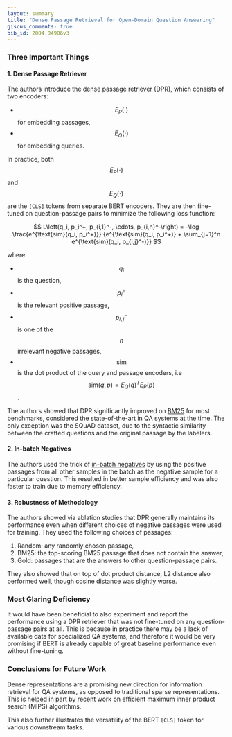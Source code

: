 ```yaml
---
layout: summary
title: "Dense Passage Retrieval for Open-Domain Question Answering"
giscus_comments: true
bib_id: 2004.04906v3
---
```


### Three Important Things

#### 1. Dense Passage Retriever

The authors introduce the dense passage retriever (DPR),
which consists of two encoders:

- $$E_P(\cdot)$$ for embedding passages,
- $$E_Q(\cdot)$$ for embedding queries.

In practice, both $$E_P(\cdot)$$ and $$E_Q(\cdot)$$ are the `[CLS]` tokens from separate BERT encoders.
They are then
fine-tuned on question-passage pairs to minimize
the following loss function:

$$
L\left(q_i, p_i^+, p_{i,1}^-, \cdots, p_{i,n}^-\right)
= -\log \frac{e^{\text{sim}(q_i, p_i^+)}}
{e^{\text{sim}(q_i, p_i^+)} + \sum_{j=1}^n e^{\text{sim}(q_i, p_{i,j}^-)}}
$$

where

- $$q_i$$ is the question,
- $$p_i^+$$ is the relevant positive passage,
- $$p_{i,j}^-$$ is one of the $$n$$ irrelevant negative passages,
- $$\text{sim}$$ is the dot product of the query and passage
  encoders, i.e $$\text{sim}(q,p) = E_Q(q)^T E_P(p)$$.

The authors showed that DPR significantly improved
on [BM25](https://dl.acm.org/doi/10.1561/1500000019)
for most benchmarks, considered the state-of-the-art in QA systems at the
time. The only exception was the SQuAD dataset, due to the syntactic similarity
between the crafted questions and the original passage by the labelers.

#### 2. In-batch Negatives

The authors used the trick of [in-batch negatives](https://dl.acm.org/doi/10.5555/2018936.2018965) by using the positive
passages from all other samples in the batch as the negative sample for a
particular question. This resulted in better sample efficiency and was also faster
to train due to memory efficiency.

#### 3. Robustness of Methodology

The authors showed via ablation studies that DPR
generally maintains its performance even when different choices of negative
passages were used for training. They used the following choices of passages:

1. Random: any randomly chosen passage,
2. BM25: the top-scoring BM25 passage that does not contain the answer,
3. Gold: passages that are the answers to other question-passage pairs.

They also showed that on top of dot product distance,
L2 distance also performed well, though cosine
distance was slightly worse.

### Most Glaring Deficiency

It would have been beneficial to also experiment and report the performance
using a DPR retriever that was not fine-tuned on any question-passage pairs at
all. This is because in practice there may be a lack of available data for
specialized QA systems, and therefore it would be very promising if BERT is
already capable of great baseline performance even without fine-tuning.

### Conclusions for Future Work

Dense representations are a promising new direction for information retrieval
for QA systems, as opposed to traditional sparse representations. This is helped
in part by recent work on efficient maximum inner product search (MIPS)
algorithms.

This also further illustrates the versatility of the BERT `[CLS]` token for
various downstream tasks.
